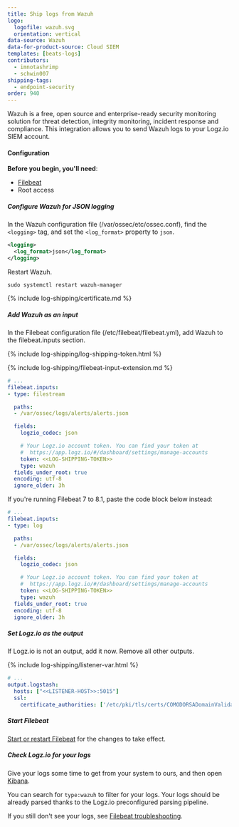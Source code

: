 ```yaml
---
title: Ship logs from Wazuh
logo:
  logofile: wazuh.svg
  orientation: vertical
data-source: Wazuh
data-for-product-source: Cloud SIEM
templates: [beats-logs]
contributors:
  - imnotashrimp
  - schwin007
shipping-tags:
  - endpoint-security
order: 940
---
```

Wazuh is a free, open source and enterprise-ready security monitoring solution for threat detection, integrity monitoring, incident response and compliance. This integration allows you to send Wazuh logs to your Logz.io SIEM account.

#### Configuration

**Before you begin, you'll need**:

* [Filebeat](https://www.elastic.co/guide/en/beats/filebeat/current/filebeat-installation.html)
* Root access

<div class="tasklist">

##### Configure Wazuh for JSON logging

In the Wazuh configuration file (/var/ossec/etc/ossec.conf), find the `<logging>` tag, and set the `<log_format>` property to `json`.

```xml
<logging>
  <log_format>json</log_format>
</logging>
```

Restart Wazuh.

```shell
sudo systemctl restart wazuh-manager
```

{% include log-shipping/certificate.md %}

##### Add Wazuh as an input

In the Filebeat configuration file (/etc/filebeat/filebeat.yml), add Wazuh to the filebeat.inputs section.

{% include log-shipping/log-shipping-token.html %}

{% include log-shipping/filebeat-input-extension.md %}


```yaml
# ...
filebeat.inputs:
- type: filestream

  paths:
  - /var/ossec/logs/alerts/alerts.json

  fields:
    logzio_codec: json

    # Your Logz.io account token. You can find your token at
    #  https://app.logz.io/#/dashboard/settings/manage-accounts
    token: <<LOG-SHIPPING-TOKEN>>
    type: wazuh
  fields_under_root: true
  encoding: utf-8
  ignore_older: 3h
```

If you're running Filebeat 7 to 8.1, paste the code block below instead:


```yaml
# ...
filebeat.inputs:
- type: log

  paths:
  - /var/ossec/logs/alerts/alerts.json

  fields:
    logzio_codec: json

    # Your Logz.io account token. You can find your token at
    #  https://app.logz.io/#/dashboard/settings/manage-accounts
    token: <<LOG-SHIPPING-TOKEN>>
    type: wazuh
  fields_under_root: true
  encoding: utf-8
  ignore_older: 3h
```



##### Set Logz.io as the output

If Logz.io is not an output, add it now.
Remove all other outputs.

{% include log-shipping/listener-var.html %} 

```yaml
# ...
output.logstash:
  hosts: ["<<LISTENER-HOST>>:5015"]
  ssl:
    certificate_authorities: ['/etc/pki/tls/certs/COMODORSADomainValidationSecureServerCA.crt']
```

##### Start Filebeat

[Start or restart Filebeat](https://www.elastic.co/guide/en/beats/filebeat/master/filebeat-starting.html) for the changes to take effect.

##### Check Logz.io for your logs

Give your logs some time to get from your system to ours, and then open [Kibana](https://app.logz.io/#/dashboard/kibana).


You can search for `type:wazuh` to filter for your logs. Your logs should be already parsed thanks to the Logz.io preconfigured parsing pipeline.


If you still don't see your logs, see [Filebeat troubleshooting](https://docs.logz.io/shipping/log-sources/filebeat.html#troubleshooting).

</div> 
